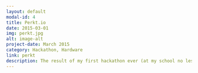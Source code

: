 ```yaml
---
layout: default
modal-id: 4
title: Perkt.io
date: 2015-03-01
img: perkt.jpg
alt: image-alt
project-date: March 2015
category: Hackathon, Hardware
link: perkt
description: The result of my first hackathon ever (at my school no less!), Perkt was a project incepted by my team and I and involves the meshing of hardware such as the Arduino and software written in Python and Flask to create an image recognition security hack. It utilizes the Python library OpenCV and a facial recognition algorithm written from scratch to identify pictures via webcam and determines whether the user is "authorized" or an "intruder".  
---
```

